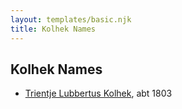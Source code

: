 ```yaml
---
layout: templates/basic.njk
title: Kolhek Names
---
```

## Kolhek Names
- [Trientje Lubbertus Kolhek](/people/4/42737119), abt 1803